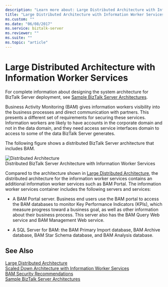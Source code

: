 ```yaml
---
description: "Learn more about: Large Distributed Architecture with Information Worker Services"
title: "Large Distributed Architecture with Information Worker Services"
ms.custom: ""
ms.date: "06/08/2017"
ms.service: biztalk-server
ms.reviewer: ""
ms.suite: ""
ms.topic: "article"
---
```

# Large Distributed Architecture with Information Worker Services
For complete information about designing the system architecture for BizTalk Server deployment, see [Sample BizTalk Server Architectures](../core/sample-biztalk-server-architectures.md).  
  
 Business Activity Monitoring (BAM) gives information workers visibility into the business processes and direct communication with partners. This presents a different set of requirements for securing these services. Information workers are likely to have accounts in the corporate domain and not in the data domain, and they need access service interfaces domain to access to some of the data BizTalk Server generates.  
  
 The following figure shows a distributed BizTalk Server architecture that includes BAM.  
  
 ![Distributed Architecture](../core/media/5aa6ab88-45ee-4b75-8e51-0ba0dd3fb4d2.gif "5aa6ab88-45ee-4b75-8e51-0ba0dd3fb4d2")  
Distributed BizTalk Server Architecture with Information Worker Services  
  
 Compared to the architecture shown in [Large Distributed Architecture](../core/large-distributed-architecture.md), the distributed architecture for the information worker services contains an additional information worker services such as BAM Portal. The information worker services container includes the following servers and services:  
  
-   A BAM Portal server. Business end users use the BAM portal to access the BAM databases to monitor Key Performance Indicators (KPIs), which measure progress toward a business goal, as well as other information about their business process. This server also has the BAM Query Web service and BAM Management Web service.  
  
-   A SQL Server for BAM: the BAM Primary Import database, BAM Archive database, BAM Star Schema database, and BAM Analysis database.  
  
## See Also  
 [Large Distributed Architecture](../core/large-distributed-architecture.md)   
 [Scaled Down Architecture with Information Worker Services](../core/scaled-down-architecture-with-information-worker-services.md)   
 [BAM Security Recommendations](../core/bam-security-recommendations.md)   
 [Sample BizTalk Server Architectures](../core/sample-biztalk-server-architectures.md)
